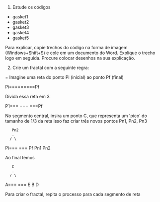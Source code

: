 1) Estude os códigos
- gasket1
- gasket2
- gasket3
- gasket4
- gasket5

Para explicar, copie trechos do código na forma de imagem (Windows+Shift+S) e cole em um documento do Word. Explique o trecho logo em seguida. Procure colocar desenhos na sua explicação.

2) Crie um fractal com a seguinte regra:

= Imagine uma reta do ponto Pi (inicial) ao ponto Pf (final)

Pi=========Pf

Divida essa reta em 3


P1=== === ===Pf

No segmento central, insira um ponto C, que representa um 'pico' do tamanho de 1/3 da reta
isso faz criar três novos pontos Pn1, Pn2, Pn3

       Pn2
       .
      / \
Pi===     === Pf
     Pn1  Pn2


Ao final temos



       C
       .
      / \
 A===     === E
     B   D 

Para criar o fractal, repita o processo para cada segmento de reta
